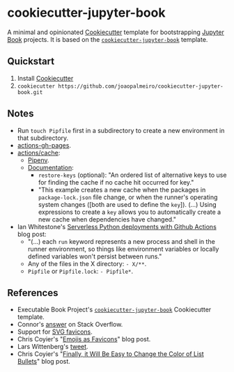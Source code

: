 # cookiecutter-jupyter-book

A minimal and opinionated [Cookiecutter](https://github.com/cookiecutter/cookiecutter) template for bootstrapping [Jupyter Book](http://jupyterbook.org/) projects. It is based on the [`cookiecutter-jupyter-book`](https://github.com/executablebooks/cookiecutter-jupyter-book) template.

## Quickstart

1. Install [Cookiecutter](https://github.com/cookiecutter/cookiecutter)
2. `cookiecutter https://github.com/joaopalmeiro/cookiecutter-jupyter-book.git`

## Notes

- Run `touch Pipfile` first in a subdirectory to create a new environment in that subdirectory.
- [actions-gh-pages](https://github.com/peaceiris/actions-gh-pages).
- [actions/cache](https://github.com/actions/cache):
  - [Pipenv](https://github.com/actions/cache/blob/main/examples.md#python---pipenv).
  - [Documentation](https://docs.github.com/en/actions/guides/caching-dependencies-to-speed-up-workflows):
    - `restore-keys` (optional): "An ordered list of alternative keys to use for finding the cache if no cache hit occurred for key."
    - "This example creates a new cache when the packages in `package-lock.json` file change, or when the runner's operating system changes ([both are used to define the `key`]). (...) Using expressions to create a `key` allows you to automatically create a new cache when dependencies have changed."
- Ian Whitestone's [Serverless Python deployments with Github Actions](https://ianwhitestone.work/aws-serverless-deployments-with-github-actions/) blog post:
  - "(...) each `run` keyword represents a new process and shell in the runner environment, so things like environment variables or locally defined variables won't persist between runs."
  - Any of the files in the X directory: `- X/**`.
  - `Pipfile` or `Pipfile.lock`: `- Pipfile*`.

## References

- Executable Book Project's [`cookiecutter-jupyter-book`](https://github.com/executablebooks/cookiecutter-jupyter-book) Cookiecutter template.
- Connor's [answer](https://stackoverflow.com/a/55435460) on Stack Overflow.
- Support for [SVG favicons](https://caniuse.com/link-icon-svg).
- Chris Coyier's "[Emojis as Favicons](https://css-tricks.com/emojis-as-favicons/)" blog post.
- Lars Wittenberg's [tweet](https://twitter.com/larswittenberg/status/1242465247987810304).
- Chris Coyier's "[Finally, it Will Be Easy to Change the Color of List Bullets](https://css-tricks.com/finally-it-will-be-easy-to-change-the-color-of-list-bullets/)" blog post.
